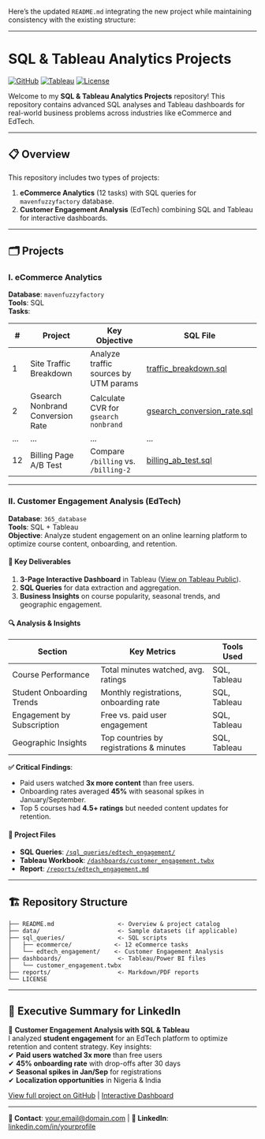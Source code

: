 Here’s the updated `README.md` integrating the new project while maintaining consistency with the existing structure:

---

# SQL & Tableau Analytics Projects

[![GitHub](https://img.shields.io/badge/GitHub-Repository-blue?logo=github)](https://github.com/AnasAkhomach/SQL_Analytics)
[![Tableau](https://img.shields.io/badge/Tableau-Public-orange?logo=tableau)](https://public.tableau.com/app/profile/yourprofile)
[![License](https://img.shields.io/badge/License-MIT-green)](https://opensource.org/licenses/MIT)

Welcome to my **SQL & Tableau Analytics Projects** repository! This repository contains advanced SQL analyses and Tableau dashboards for real-world business problems across industries like eCommerce and EdTech.

---

## 📋 Overview
This repository includes two types of projects:
1. **eCommerce Analytics** (12 tasks) with SQL queries for `mavenfuzzyfactory` database.
2. **Customer Engagement Analysis** (EdTech) combining SQL and Tableau for interactive dashboards.

---

## 🗂️ Projects

### **I. eCommerce Analytics**  
**Database**: `mavenfuzzyfactory`  
**Tools**: SQL  
**Tasks**:  

| #  | Project                          | Key Objective                          | SQL File                               |
|----|----------------------------------|----------------------------------------|----------------------------------------|
| 1  | Site Traffic Breakdown           | Analyze traffic sources by UTM params  | [traffic_breakdown.sql](queries/traffic_breakdown.sql) |
| 2  | Gsearch Nonbrand Conversion Rate | Calculate CVR for `gsearch nonbrand`   | [gsearch_conversion_rate.sql](queries/gsearch_conversion_rate.sql) |
| ...| ...                              | ...                                    | ...                                    |
| 12 | Billing Page A/B Test            | Compare `/billing` vs. `/billing-2`    | [billing_ab_test.sql](queries/billing_ab_test.sql) |

---

### **II. Customer Engagement Analysis (EdTech)**  
**Database**: `365_database`  
**Tools**: SQL + Tableau  
**Objective**: Analyze student engagement on an online learning platform to optimize course content, onboarding, and retention.  

#### **📌 Key Deliverables**  
1. **3-Page Interactive Dashboard** in Tableau ([View on Tableau Public](https://public.tableau.com/app/profile/yourprofile)).
2. **SQL Queries** for data extraction and aggregation.
3. **Business Insights** on course popularity, seasonal trends, and geographic engagement.

#### **🔍 Analysis & Insights**  
| Section                      | Key Metrics                              | Tools Used    |
|------------------------------|------------------------------------------|---------------|
| Course Performance           | Total minutes watched, avg. ratings      | SQL, Tableau  |
| Student Onboarding Trends    | Monthly registrations, onboarding rate   | SQL, Tableau  |
| Engagement by Subscription   | Free vs. paid user engagement            | SQL, Tableau  |
| Geographic Insights          | Top countries by registrations & minutes | SQL, Tableau  |

**✅ Critical Findings**:  
- Paid users watched **3x more content** than free users.  
- Onboarding rates averaged **45%** with seasonal spikes in January/September.  
- Top 5 courses had **4.5+ ratings** but needed content updates for retention.  

#### **📂 Project Files**  
- **SQL Queries**: [`/sql_queries/edtech_engagement/`](sql_queries/edtech_engagement/)  
- **Tableau Workbook**: [`/dashboards/customer_engagement.twbx`](dashboards/customer_engagement.twbx)  
- **Report**: [`/reports/edtech_engagement.md`](reports/edtech_engagement.md)  

---

## 🏗️ Repository Structure  
```
├── README.md                  <- Overview & project catalog
├── data/                      <- Sample datasets (if applicable)
├── sql_queries/               <- SQL scripts
│   ├── ecommerce/            <- 12 eCommerce tasks
│   └── edtech_engagement/    <- Customer Engagement Analysis
├── dashboards/                <- Tableau/Power BI files
│   └── customer_engagement.twbx  
├── reports/                   <- Markdown/PDF reports
└── LICENSE
```

---

## 🔗 Executive Summary for LinkedIn  
🚀 **Customer Engagement Analysis with SQL & Tableau**  
I analyzed **student engagement** for an EdTech platform to optimize retention and content strategy. Key insights:  
✔ **Paid users watched 3x more** than free users  
✔ **45% onboarding rate** with drop-offs after 30 days  
✔ **Seasonal spikes in Jan/Sep** for registrations  
✔ **Localization opportunities** in Nigeria & India  

[View full project on GitHub](https://github.com/yourprofile/SQL_Analytics) | [Interactive Dashboard](https://public.tableau.com/app/profile/yourprofile)  

---

**📧 Contact**: [your.email@domain.com](mailto:your.email@domain.com) | **💼 LinkedIn**: [linkedin.com/in/yourprofile](https://linkedin.com/in/yourprofile)  

